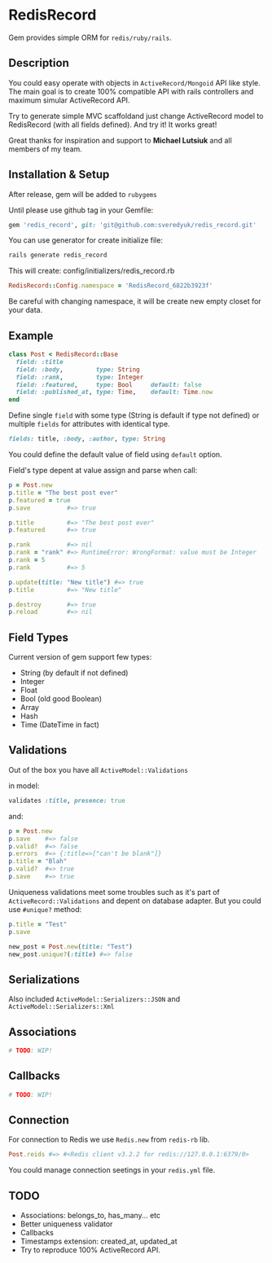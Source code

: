 # RedisRecord

Gem provides simple ORM for `redis/ruby/rails`.

## Description

You could easy operate with objects in `ActiveRecord/Mongoid` API like style.
The main goal is to create 100% compatible API with rails controllers and maximum simular ActiveRecord API.

Try to generate simple MVC scaffoldand just change ActiveRecord model to RedisRecord (with all fields defined).
And try it! It works great!

Great thanks for inspiration and support to **Michael Lutsiuk** and all members of my team.

## Installation & Setup

After release, gem will be added to `rubygems`

Until please use github tag in your Gemfile:
```ruby
gem 'redis_record', git: 'git@github.com:sveredyuk/redis_record.git'
```

You can use generator for create initialize file:
```ruby
rails generate redis_record
```
This will create: config/initializers/redis_record.rb
```ruby
RedisRecord::Config.namespace = 'RedisRecord_6822b3923f'
```
Be careful with changing namespace, it will be create new empty closet for your data.

## Example
```ruby
class Post < RedisRecord::Base
  field: :title
  field: :body,         type: String
  field: :rank,         type: Integer
  field: :featured,     type: Bool     default: false
  field: :published_at, type: Time,    default: Time.now
end
```

Define single `field` with some type (String is default if type not defined) or multiple `fields` for attributes with identical type.

```ruby
fields: title, :body, :author, type: String
```

You could define the default value of field using `default` option.

Field's type depent at value assign and parse when call:

```ruby
p = Post.new
p.title = "The best post ever"
p.featured = true
p.save          #=> true

p.title         #=> "The best post ever"
p.featured      #=> true

p.rank          #=> nil
p.rank = "rank" #=> RuntimeError: WrongFormat: value must be Integer
p.rank = 5
p.rank          #=> 5

p.update(title: "New title") #=> true
p.title         #=> "New title"

p.destroy       #=> true
p.reload        #=> nil
```

## Field Types
Current version of gem support few types:
* String (by default if not defined)
* Integer
* Float
* Bool (old good Boolean)
* Array
* Hash
* Time (DateTime in fact)

## Validations

Out of the box you have all `ActiveModel::Validations`

in model:
```ruby
validates :title, presence: true
```
and:

```ruby
p = Post.new
p.save    #=> false
p.valid?  #=> false
p.errors  #=> {:title=>["can't be blank"]}
p.title = "Blah"
p.valid?  #=> true
p.save    #=> true
```

Uniqueness validations meet some troubles such as it's part of `ActiveRecord::Validations` and depent on database adapter. But you could use `#unique?` method:

```ruby
p.title = "Test"
p.save

new_post = Post.new(title: "Test")
new_post.unique?(:title) #=> false
```

## Serializations

Also included `ActiveModel::Serializers::JSON` and `ActiveModel::Serializers::Xml`

## Associations

``` ruby
# TODO: WIP!
```

## Callbacks


``` ruby
# TODO: WIP!
```

## Connection

For connection to Redis we use `Redis.new` from `redis-rb` lib.

```ruby
Post.reids #=> #<Redis client v3.2.2 for redis://127.0.0.1:6379/0>
```

You could manage connection seetings in your `redis.yml` file.

## TODO

* Associations: belongs_to, has_many... etc
* Better uniqueness validator
* Callbacks
* Timestamps extension: created_at, updated_at
* Try to reproduce 100% ActiveRecord API.
